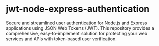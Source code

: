 # jwt-node-express-authentication
Secure and streamlined user authentication for Node.js and Express applications using JSON Web Tokens (JWT). This repository provides a comprehensive, easy-to-implement solution for protecting your web services and APIs with token-based user verification.
